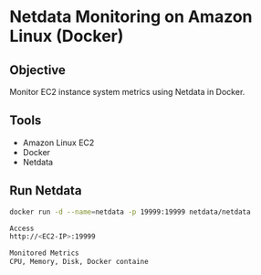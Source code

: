 # Netdata Monitoring on Amazon Linux (Docker)

## Objective
Monitor EC2 instance system metrics using Netdata in Docker.

## Tools
- Amazon Linux EC2
- Docker
- Netdata

## Run Netdata
```bash
docker run -d --name=netdata -p 19999:19999 netdata/netdata

Access
http://<EC2-IP>:19999

Monitored Metrics
CPU, Memory, Disk, Docker containe
